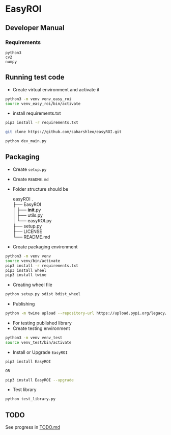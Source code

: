 # EasyROI

## Developer Manual

### Requirements

```
python3
cv2
numpy
```


## Running test code

* Create virtual environment and activate it

```sh
python3 -m venv venv_easy_roi
source venv_easy_roi/bin/activate
```

* install requirements.txt

```sh
pip3 install -r requirements.txt
```

```sh
git clone https://github.com/saharshleo/easyROI.git
```

```sh
python dev_main.py
```


## Packaging

* Create `setup.py`
* Create `README.md`
* Folder structure should be

    easyROI 
    .  
    ├── EasyROI  
    │   ├── __init__.py  
    │   ├── utils.py  
    │   └── easyROI.py  
    ├── setup.py  
    ├── LICENSE  
    └── README.md  

* Create packaging environment
  
```sh
python3 -m venv venv
source venv/bin/activate
pip3 install -r requirements.txt
pip3 install wheel
pip3 install twine
```

* Creating wheel file

```sh
python setup.py sdist bdist_wheel
```

* Publishing

```sh
python -m twine upload --repository-url https://upload.pypi.org/legacy/ dist/*
```

* For testing published library
* Create testing environment

```sh
python3 -m venv venv_test
source venv_test/bin/activate
```

* Install or Upgrade `EasyROI`

```sh
pip3 install EasyROI

OR

pip3 install EasyROI --upgrade
```

* Test library

```sh
python test_library.py
```


## TODO

See progress in [TODO.md](TODO.md)